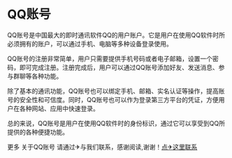 # QQ账号

QQ账号是中国最大的即时通讯软件QQ的用户账户。它是用户在使用QQ软件时所必须拥有的账户，可以通过手机、电脑等多种设备登录使用。

QQ账号的注册非常简单，用户只需要提供手机号码或者电子邮箱，设置一个密码，即可完成注册。注册完成后，用户可以通过QQ账号添加好友、发送消息、参与群聊等各种功能。

除了基本的通讯功能，QQ账号也可以绑定手机、邮箱、实名认证等操作，提高账号的安全性和可信度。同时，QQ账号也可以作为登录第三方平台的凭证，方便用户在各种网站、应用中快速登录。

总的来说，QQ账号是用户在使用QQ软件时的身份标识，通过它可以享受到QQ所提供的各种便捷功能。

更多 关于QQ账号 请通过✈与我们联系，感谢阅读,谢谢！[点✈这里联系](https://jiema.k02.cc)